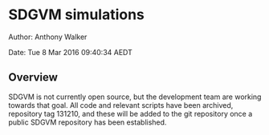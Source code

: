 # SDGVM simulations

Author:
Anthony Walker

Date:
Tue  8 Mar 2016 09:40:34 AEDT

## Overview ##
SDGVM is not currently open source, but the development team are working towards that goal. All code and relevant scripts have been archived, repository tag 131210, and these will be added to the git repository once a public SDGVM repository has been established.
